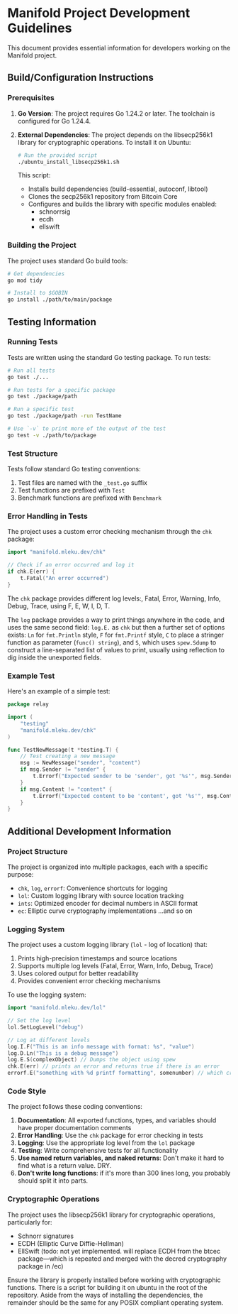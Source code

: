 # Manifold Project Development Guidelines

This document provides essential information for developers working on the Manifold project.

## Build/Configuration Instructions

### Prerequisites

1. **Go Version**: The project requires Go 1.24.2 or later. The toolchain is configured for Go 1.24.4.

2. **External Dependencies**: The project depends on the libsecp256k1 library for cryptographic operations. To install it on Ubuntu:

   ```bash
   # Run the provided script
   ./ubuntu_install_libsecp256k1.sh
   ```

   This script:
   - Installs build dependencies (build-essential, autoconf, libtool)
   - Clones the secp256k1 repository from Bitcoin Core
   - Configures and builds the library with specific modules enabled:
     - schnorrsig
     - ecdh
     - ellswift

### Building the Project

The project uses standard Go build tools:

```bash
# Get dependencies
go mod tidy

# Install to $GOBIN
go install ./path/to/main/package
```

## Testing Information

### Running Tests

Tests are written using the standard Go testing package. To run tests:

```bash
# Run all tests
go test ./...

# Run tests for a specific package
go test ./package/path

# Run a specific test
go test ./package/path -run TestName

# Use `-v` to print more of the output of the test
go test -v ./path/to/package 
```

### Test Structure

Tests follow standard Go testing conventions:

1. Test files are named with the `_test.go` suffix
2. Test functions are prefixed with `Test`
3. Benchmark functions are prefixed with `Benchmark`

### Error Handling in Tests

The project uses a custom error checking mechanism through the `chk` package:

```go
import "manifold.mleku.dev/chk"

// Check if an error occurred and log it
if chk.E(err) {
    t.Fatal("An error occurred")
}
```

The `chk` package provides different log levels:, Fatal, Error, Warning, Info, Debug, Trace, using F, E, W, I, D, T.

The `log` package provides a way to print things anywhere in the code, and uses the same second field: `log.E.` as `chk`
but then a further set of options exists: `Ln` for `fmt.Println` style, `F` for `fmt.Printf` style, `C` to place a 
stringer function as parameter (`func() string`), and `S`, which uses `spew.Sdump` to construct a line-separated list of 
values to print, usually using reflection to dig inside the unexported fields.


### Example Test

Here's an example of a simple test:

```go
package relay

import (
    "testing"
    "manifold.mleku.dev/chk"
)

func TestNewMessage(t *testing.T) {
    // Test creating a new message
    msg := NewMessage("sender", "content")
    if msg.Sender != "sender" {
        t.Errorf("Expected sender to be 'sender', got '%s'", msg.Sender)
    }
    if msg.Content != "content" {
        t.Errorf("Expected content to be 'content', got '%s'", msg.Content)
    }
}
```

## Additional Development Information

### Project Structure

The project is organized into multiple packages, each with a specific purpose:

- `chk`, `log`, `errorf`: Convenience shortcuts for logging
- `lol`: Custom logging library with source location tracking
- `ints`: Optimized encoder for decimal numbers in ASCII format
- `ec`: Elliptic curve cryptography implementations
...and so on

### Logging System

The project uses a custom logging library (`lol` - log of location) that:

1. Prints high-precision timestamps and source locations
2. Supports multiple log levels (Fatal, Error, Warn, Info, Debug, Trace)
3. Uses colored output for better readability
4. Provides convenient error checking mechanisms

To use the logging system:

```go
import "manifold.mleku.dev/lol"

// Set the log level
lol.SetLogLevel("debug")

// Log at different levels
log.I.F("This is an info message with format: %s", "value")
log.D.Ln("This is a debug message")
log.E.S(complexObject) // Dumps the object using spew
chk.E(err) // prints an error and returns true if there is an error
errorf.E("something with %d printf formatting", somenumber) // which creates an error variable as well as printing it
```

### Code Style

The project follows these coding conventions:

1. **Documentation**: All exported functions, types, and variables should have proper documentation comments
2. **Error Handling**: Use the `chk` package for error checking in tests
3. **Logging**: Use the appropriate log level from the `lol` package
4. **Testing**: Write comprehensive tests for all functionality
5. **Use named return variables, and naked returns**: Don't make it hard to find what is a return value. DRY.
6. **Don't write long functions**: if it's more than 300 lines long, you probably should split it into parts.

### Cryptographic Operations

The project uses the libsecp256k1 library for cryptographic operations, particularly for:
- Schnorr signatures
- ECDH (Elliptic Curve Diffie-Hellman)
- EllSwift (todo: not yet implemented. will replace ECDH from the btcec package—which is repeated and merged with the decred cryptography package in /ec)

Ensure the library is properly installed before working with cryptographic functions. There is a script for building it 
on ubuntu in the root of the repository. Aside from the ways of installing the dependencies, the remainder should be the 
same for any POSIX compliant operating system.